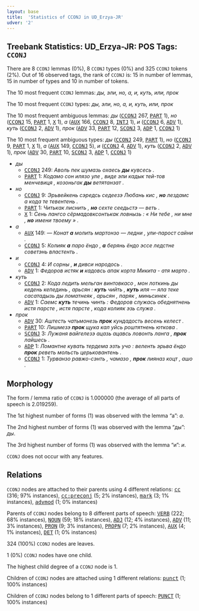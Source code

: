 ```yaml
---
layout: base
title:  'Statistics of CCONJ in UD_Erzya-JR'
udver: '2'
---
```


## Treebank Statistics: UD_Erzya-JR: POS Tags: `CCONJ`

There are 8 `CCONJ` lemmas (0%), 8 `CCONJ` types (0%) and 325 `CCONJ` tokens (2%).
Out of 16 observed tags, the rank of `CCONJ` is: 15 in number of lemmas, 15 in number of types and 10 in number of tokens.

The 10 most frequent `CCONJ` lemmas: <em>ды, эли, но, а, и, куть, или, прок</em>

The 10 most frequent `CCONJ` types:  <em>ды, эли, но, а, и, куть, или, прок</em>

The 10 most frequent ambiguous lemmas: <em>ды</em> (<tt><a href="myv_jr-pos-CCONJ.html">CCONJ</a></tt> 267, <tt><a href="myv_jr-pos-PART.html">PART</a></tt> 1), <em>но</em> (<tt><a href="myv_jr-pos-CCONJ.html">CCONJ</a></tt> 15, <tt><a href="myv_jr-pos-PART.html">PART</a></tt> 1, <tt><a href="myv_jr-pos-X.html">X</a></tt> 1), <em>а</em> (<tt><a href="myv_jr-pos-AUX.html">AUX</a></tt> 166, <tt><a href="myv_jr-pos-CCONJ.html">CCONJ</a></tt> 8, <tt><a href="myv_jr-pos-INTJ.html">INTJ</a></tt> 1), <em>и</em> (<tt><a href="myv_jr-pos-CCONJ.html">CCONJ</a></tt> 6, <tt><a href="myv_jr-pos-ADV.html">ADV</a></tt> 1), <em>куть</em> (<tt><a href="myv_jr-pos-CCONJ.html">CCONJ</a></tt> 2, <tt><a href="myv_jr-pos-ADV.html">ADV</a></tt> 1), <em>прок</em> (<tt><a href="myv_jr-pos-ADV.html">ADV</a></tt> 33, <tt><a href="myv_jr-pos-PART.html">PART</a></tt> 12, <tt><a href="myv_jr-pos-SCONJ.html">SCONJ</a></tt> 3, <tt><a href="myv_jr-pos-ADP.html">ADP</a></tt> 1, <tt><a href="myv_jr-pos-CCONJ.html">CCONJ</a></tt> 1)

The 10 most frequent ambiguous types:  <em>ды</em> (<tt><a href="myv_jr-pos-CCONJ.html">CCONJ</a></tt> 249, <tt><a href="myv_jr-pos-PART.html">PART</a></tt> 1), <em>но</em> (<tt><a href="myv_jr-pos-CCONJ.html">CCONJ</a></tt> 9, <tt><a href="myv_jr-pos-PART.html">PART</a></tt> 1, <tt><a href="myv_jr-pos-X.html">X</a></tt> 1), <em>а</em> (<tt><a href="myv_jr-pos-AUX.html">AUX</a></tt> 149, <tt><a href="myv_jr-pos-CCONJ.html">CCONJ</a></tt> 5), <em>и</em> (<tt><a href="myv_jr-pos-CCONJ.html">CCONJ</a></tt> 4, <tt><a href="myv_jr-pos-ADV.html">ADV</a></tt> 1), <em>куть</em> (<tt><a href="myv_jr-pos-CCONJ.html">CCONJ</a></tt> 2, <tt><a href="myv_jr-pos-ADV.html">ADV</a></tt> 1), <em>прок</em> (<tt><a href="myv_jr-pos-ADV.html">ADV</a></tt> 30, <tt><a href="myv_jr-pos-PART.html">PART</a></tt> 10, <tt><a href="myv_jr-pos-SCONJ.html">SCONJ</a></tt> 3, <tt><a href="myv_jr-pos-ADP.html">ADP</a></tt> 1, <tt><a href="myv_jr-pos-CCONJ.html">CCONJ</a></tt> 1)


* <em>ды</em>
  * <tt><a href="myv_jr-pos-CCONJ.html">CCONJ</a></tt> 249: <em>Аволь пек шумазь охаесь <b>ды</b> кувсесь .</em>
  * <tt><a href="myv_jr-pos-PART.html">PART</a></tt> 1: <em>Кодамо сон илязо уле , виде эли кадык тей-тов менчевиця , козоньгак <b>ды</b> ветятанзат .</em>
* <em>но</em>
  * <tt><a href="myv_jr-pos-CCONJ.html">CCONJ</a></tt> 9: <em>Эрьвейкень сэредсь седеезэ Любань кис , <b>но</b> лездамс а кода те тевентень .</em>
  * <tt><a href="myv_jr-pos-PART.html">PART</a></tt> 1: <em>Читькак лиснить , <b>но</b> сехте сеедьстэ — веть .</em>
  * <tt><a href="myv_jr-pos-X.html">X</a></tt> 1: <em>Сень лангсо сёрмадовксонтькак ловнызь : « Ни тебе , ни мне , <b>но</b> имени твоему » .</em>
* <em>а</em>
  * <tt><a href="myv_jr-pos-AUX.html">AUX</a></tt> 149: <em>― Конат <b>а</b> молить мартонзо ― ледни , ули-парост сайни .</em>
  * <tt><a href="myv_jr-pos-CCONJ.html">CCONJ</a></tt> 5: <em>Колияк <b>а</b> паро ёндо , <b>а</b> берянь ёндо эссе ледстне советэнь властенть .</em>
* <em>и</em>
  * <tt><a href="myv_jr-pos-CCONJ.html">CCONJ</a></tt> 4: <em>И сорны , <b>и</b> дивси народось .</em>
  * <tt><a href="myv_jr-pos-ADV.html">ADV</a></tt> 1: <em>Федоров истяк <b>и</b> кадовсь апак корта Микита - атя марто .</em>
* <em>куть</em>
  * <tt><a href="myv_jr-pos-CCONJ.html">CCONJ</a></tt> 2: <em>Кода ледить мельган винтовкасо , мон лоткинь ды кедень кепединь , арьсян : <b>куть</b> чийть , <b>куть</b> иля — яла теке сасатадызь ды ломатнеяк , арьсян , паряк , миньсинек .</em>
  * <tt><a href="myv_jr-pos-ADV.html">ADV</a></tt> 1: <em>Саемс <b>куть</b> течинь чинть : Федоров служась обеднятнень истя парсте , истя парсте , кода колияк эзь служа .</em>
* <em>прок</em>
  * <tt><a href="myv_jr-pos-ADV.html">ADV</a></tt> 30: <em>Аштесть чатьмонезь <b>прок</b> кундадость весень келест .</em>
  * <tt><a href="myv_jr-pos-PART.html">PART</a></tt> 10: <em>Лишмезэ <b>прок</b> щука кал уйсь роштятнень юткова .</em>
  * <tt><a href="myv_jr-pos-SCONJ.html">SCONJ</a></tt> 3: <em>Лужаня вайгелезэ ацазь ацавсь ловонть ланга , <b>прок</b> лайшесь .</em>
  * <tt><a href="myv_jr-pos-ADP.html">ADP</a></tt> 1: <em>Ломантне кувать тердема эзть учо : веленть эрьва ёндо <b>прок</b> реветь мольсть церьковантень .</em>
  * <tt><a href="myv_jr-pos-CCONJ.html">CCONJ</a></tt> 1: <em>Турванзо равжо-сэнть , чамазо , <b>прок</b> лияназ коцт , ашо .</em>

## Morphology

The form / lemma ratio of `CCONJ` is 1.000000 (the average of all parts of speech is 2.019259).

The 1st highest number of forms (1) was observed with the lemma “а”: <em>а</em>.

The 2nd highest number of forms (1) was observed with the lemma “ды”: <em>ды</em>.

The 3rd highest number of forms (1) was observed with the lemma “и”: <em>и</em>.

`CCONJ` does not occur with any features.


## Relations

`CCONJ` nodes are attached to their parents using 4 different relations: <tt><a href="myv_jr-dep-cc.html">cc</a></tt> (316; 97% instances), <tt><a href="myv_jr-dep-cc-preconj.html">cc:preconj</a></tt> (5; 2% instances), <tt><a href="myv_jr-dep-mark.html">mark</a></tt> (3; 1% instances), <tt><a href="myv_jr-dep-advmod.html">advmod</a></tt> (1; 0% instances)

Parents of `CCONJ` nodes belong to 8 different parts of speech: <tt><a href="myv_jr-pos-VERB.html">VERB</a></tt> (222; 68% instances), <tt><a href="myv_jr-pos-NOUN.html">NOUN</a></tt> (59; 18% instances), <tt><a href="myv_jr-pos-ADJ.html">ADJ</a></tt> (12; 4% instances), <tt><a href="myv_jr-pos-ADV.html">ADV</a></tt> (11; 3% instances), <tt><a href="myv_jr-pos-PRON.html">PRON</a></tt> (9; 3% instances), <tt><a href="myv_jr-pos-PROPN.html">PROPN</a></tt> (7; 2% instances), <tt><a href="myv_jr-pos-AUX.html">AUX</a></tt> (4; 1% instances), <tt><a href="myv_jr-pos-DET.html">DET</a></tt> (1; 0% instances)

324 (100%) `CCONJ` nodes are leaves.

1 (0%) `CCONJ` nodes have one child.

The highest child degree of a `CCONJ` node is 1.

Children of `CCONJ` nodes are attached using 1 different relations: <tt><a href="myv_jr-dep-punct.html">punct</a></tt> (1; 100% instances)

Children of `CCONJ` nodes belong to 1 different parts of speech: <tt><a href="myv_jr-pos-PUNCT.html">PUNCT</a></tt> (1; 100% instances)

